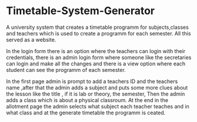 # Timetable-System-Generator
A university system that creates a timetable programm for subjects,classes and teachers which is used to create a programm for each semester. All this served as a website.

In the login form there is an option where the teachers can login with their credentials, there is an admin login form where someone like the secretaries can login and make all the changes and there is a view option where each student can see the programm of each semester.

In the first page admin is prompt to add a teachers ID and the teachers name ,after that the admin adds a subject and puts some more clues about the lesson like the title , if it is lab or theory, the semester, Then the admin adds a class which is about a physical classroum. At the end  in the allotment page the admin selects what subject each teacher teaches and in what class and at the generate timetable the programm is ceated.
